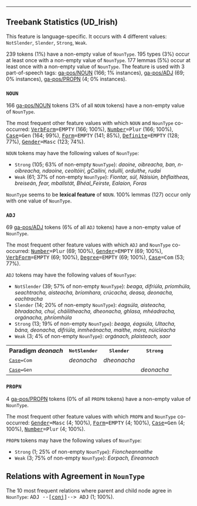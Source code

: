 

--------------------------------------------------------------------------------

## Treebank Statistics (UD_Irish)

This feature is language-specific.
It occurs with 4 different values: `NotSlender`, `Slender`, `Strong`, `Weak`.

239 tokens (1%) have a non-empty value of `NounType`.
195 types (3%) occur at least once with a non-empty value of `NounType`.
177 lemmas (5%) occur at least once with a non-empty value of `NounType`.
The feature is used with 3 part-of-speech tags: [ga-pos/NOUN]() (166; 1% instances), [ga-pos/ADJ]() (69; 0% instances), [ga-pos/PROPN]() (4; 0% instances).

### `NOUN`

166 [ga-pos/NOUN]() tokens (3% of all `NOUN` tokens) have a non-empty value of `NounType`.

The most frequent other feature values with which `NOUN` and `NounType` co-occurred: <tt><a href="VerbForm.html">VerbForm</a>=EMPTY</tt> (166; 100%), <tt><a href="Number.html">Number</a>=Plur</tt> (166; 100%), <tt><a href="Case.html">Case</a>=Gen</tt> (164; 99%), <tt><a href="Form.html">Form</a>=EMPTY</tt> (141; 85%), <tt><a href="Definite.html">Definite</a>=EMPTY</tt> (128; 77%), <tt><a href="Gender.html">Gender</a>=Masc</tt> (123; 74%).

`NOUN` tokens may have the following values of `NounType`:

* `Strong` (105; 63% of non-empty `NounType`): <em>daoine, oibreacha, ban, n-oibreacha, ndaoine, ceoltóirí, gCailíní, nduillí, orduithe, rudaí</em>
* `Weak` (61; 37% of non-empty `NounType`): <em>Fiontar, súl, Náisiún, bhflaitheas, breiseán, fear, mballstát, Bhéal_Feirste, Ealaíon, Foras</em>

`NounType` seems to be **lexical feature** of `NOUN`. 100% lemmas (127) occur only with one value of `NounType`.

### `ADJ`

69 [ga-pos/ADJ]() tokens (6% of all `ADJ` tokens) have a non-empty value of `NounType`.

The most frequent other feature values with which `ADJ` and `NounType` co-occurred: <tt><a href="Number.html">Number</a>=Plur</tt> (69; 100%), <tt><a href="Gender.html">Gender</a>=EMPTY</tt> (69; 100%), <tt><a href="VerbForm.html">VerbForm</a>=EMPTY</tt> (69; 100%), <tt><a href="Degree.html">Degree</a>=EMPTY</tt> (69; 100%), <tt><a href="Case.html">Case</a>=Com</tt> (53; 77%).

`ADJ` tokens may have the following values of `NounType`:

* `NotSlender` (39; 57% of non-empty `NounType`): <em>beaga, difriúla, príomhúla, seachtracha, aisteacha, bríomhara, crúcacha, deasa, deonacha, eachtracha</em>
* `Slender` (14; 20% of non-empty `NounType`): <em>éagsúla, aisteacha, bhradacha, chuí, cháilitheacha, dheonacha, ghlasa, mhéadracha, orgánacha, phríomhúla</em>
* `Strong` (13; 19% of non-empty `NounType`): <em>beaga, éagsúla, Ultacha, bána, deonacha, difriúla, inmheánacha, maithe, móra, núicléacha</em>
* `Weak` (3; 4% of non-empty `NounType`): <em>orgánach, plaisteach, saor</em>

<table>
  <tr><th>Paradigm <i>deonach</i></th><th><tt>NotSlender</tt></th><th><tt>Slender</tt></th><th><tt>Strong</tt></th></tr>
  <tr><td><tt><a href="Case.html">Case</a>=Com</tt></td><td><em>deonacha</em></td><td><em>dheonacha</em></td><td></td></tr>
  <tr><td><tt><a href="Case.html">Case</a>=Gen</tt></td><td></td><td></td><td><em>deonacha</em></td></tr>
</table>

### `PROPN`

4 [ga-pos/PROPN]() tokens (0% of all `PROPN` tokens) have a non-empty value of `NounType`.

The most frequent other feature values with which `PROPN` and `NounType` co-occurred: <tt><a href="Gender.html">Gender</a>=Masc</tt> (4; 100%), <tt><a href="Form.html">Form</a>=EMPTY</tt> (4; 100%), <tt><a href="Case.html">Case</a>=Gen</tt> (4; 100%), <tt><a href="Number.html">Number</a>=Plur</tt> (4; 100%).

`PROPN` tokens may have the following values of `NounType`:

* `Strong` (1; 25% of non-empty `NounType`): <em>Fíoncheannaithe</em>
* `Weak` (3; 75% of non-empty `NounType`): <em>Eorpach, Éireannach</em>

## Relations with Agreement in `NounType`

The 10 most frequent relations where parent and child node agree in `NounType`:
<tt>ADJ --[<a href="../dep/conj.html">conj</a>]--> ADJ</tt> (1; 100%).

